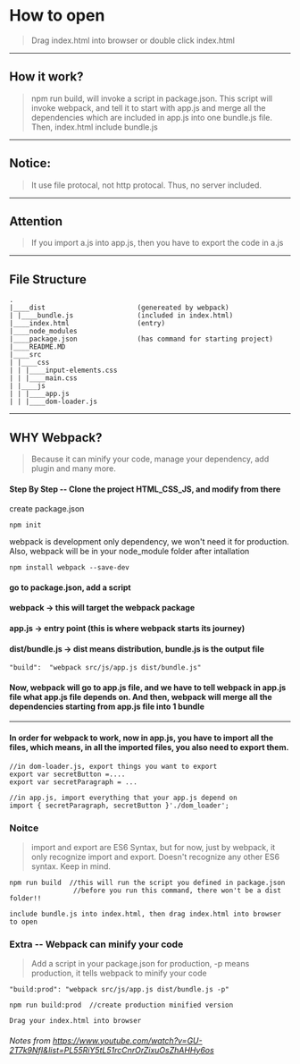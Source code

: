 # How to open
> Drag index.html into browser or double click index.html
---
## How it work?
> npm run build, will invoke a script in package.json. This script will invoke webpack, and tell it to start with app.js and merge all the dependencies which are included in app.js into one bundle.js file. 
> Then, index.html include bundle.js
---
## Notice:
> It use file protocal, not http protocal. Thus, no server included.
---
## Attention
> If you import a.js into app.js, then you have to export the code in a.js
---
## File Structure
```
.
|____dist                       (genereated by webpack)
| |____bundle.js                (included in index.html)
|____index.html                 (entry)
|____node_modules
|____package.json               (has command for starting project)
|____README.MD
|____src
| |____css
| | |____input-elements.css
| | |____main.css
| |____js
| | |____app.js
| | |____dom-loader.js

```
---
## WHY Webpack?
> Because it can minify your code, manage your dependency, add plugin and many more. 

#### Step By Step -- Clone the project HTML_CSS_JS, and modify from there

create package.json
```
npm init
```

webpack is development only dependency, we won't need it for production. Also, webpack will be in your node_module folder after intallation
```
npm install webpack --save-dev  
```

#### go to package.json, add a script
#### webpack -> this will target the webpack package 
#### app.js  -> entry point (this is where webpack starts its journey)
#### dist/bundle.js -> dist means distribution, bundle.js is the output file
```
"build":  "webpack src/js/app.js dist/bundle.js"
```
#### Now, webpack will go to app.js file, and we have to tell webpack in app.js file what app.js file depends on. And then, webpack will merge all the dependencies starting from app.js file into 1 bundle
---
#### In order for webpack to work, now in app.js, you have to import all the files, which means, in all the imported files, you also need to export them.

```
//in dom-loader.js, export things you want to export
export var secretButton =....
export var secretParagraph = ...
```

```
//in app.js, import everything that your app.js depend on
import { secretParagraph, secretButton }'./dom_loader';
```

### Noitce
> import and export are ES6 Syntax, but for now, just by webpack, it only recognize import and export. Doesn't recognize any other ES6 syntax. Keep in mind.

```
npm run build  //this will run the script you defined in package.json
                //before you run this command, there won't be a dist folder!!
``` 

```
include bundle.js into index.html, then drag index.html into browser to open
```

### Extra -- Webpack can minify your code
> Add a script in your package.json for production, -p means production, it tells webpack to minify your code
```
"build:prod": "webpack src/js/app.js dist/bundle.js -p"
```
```
npm run build:prod  //create production minified version
```
```
Drag your index.html into browser
```
###### Notes from https://www.youtube.com/watch?v=GU-2T7k9NfI&list=PL55RiY5tL51rcCnrOrZixuOsZhAHHy6os

